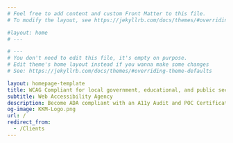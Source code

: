 ```yaml
---
# Feel free to add content and custom Front Matter to this file.
# To modify the layout, see https://jekyllrb.com/docs/themes/#overriding-theme-defaults

#layout: home
# ---

# ---
# You don't need to edit this file, it's empty on purpose.
# Edit theme's home layout instead if you wanna make some changes
# See: https://jekyllrb.com/docs/themes/#overriding-theme-defaults

layout: homepage-template
title: WCAG Compliant for local government, educational, and public sectors.
subtitle: Web Accessibility Agency
description: Become ADA compliant with an A11y Audit and POC Certificate or pair it with our A11y Monitoring platform.
og-image: KKM-Logo.png
url: /
redirect_from:
  - /Clients
---
```


